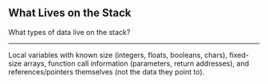 ## What Lives on the Stack

What types of data live on the stack?

---

Local variables with known size (integers, floats, booleans, chars), fixed-size arrays, function call information (parameters, return addresses), and references/pointers themselves (not the data they point to).

